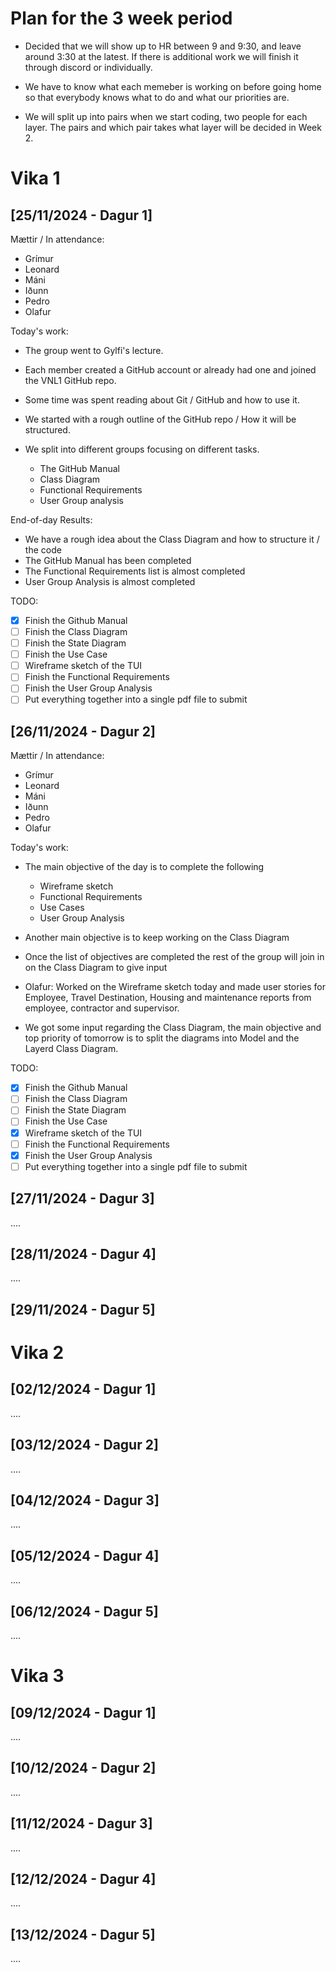 # Plan for the 3 week period

- Decided that we will show up to HR between 9 and 9:30, and leave around 3:30 at the latest. If there is additional work we will finish it through discord or individually.

- We have to know what each memeber is working on before going home so that everybody knows what to do and what our priorities are.

- We will split up into pairs when we start coding, two people for each layer. The pairs and which pair takes what layer will be decided in Week 2.

# Vika 1

## [25/11/2024 - Dagur 1]

Mættir / In attendance:
  - Grímur
  - Leonard
  - Máni
  - Iðunn
  - Pedro
  - Olafur

Today's work:

- The group went to Gylfi's lecture.

- Each member created a GitHub account or already had one and joined the VNL1 GitHub repo.

- Some time was spent reading about Git / GitHub and how to use it.

- We started with a rough outline of the GitHub repo / How it will be structured.
  
- We split into different groups focusing on different tasks.
  - The GitHub Manual
  - Class Diagram
  - Functional Requirements
  - User Group analysis

End-of-day Results:
  - We have a rough idea about the Class Diagram and how to structure it / the code
  - The GitHub Manual has been completed
  - The Functional Requirements list is almost completed
  - User Group Analysis is almost completed

TODO:
- [x] Finish the Github Manual
- [ ] Finish the Class Diagram
- [ ] Finish the State Diagram 
- [ ] Finish the Use Case
- [ ] Wireframe sketch of the TUI
- [ ] Finish the Functional Requirements
- [ ] Finish the User Group Analysis
- [ ] Put everything together into a single pdf file to submit

## [26/11/2024 - Dagur 2]

Mættir / In attendance:
  - Grímur
  - Leonard
  - Máni
  - Iðunn
  - Pedro
  - Olafur

Today's work:

- The main objective of the day is to complete the following
  - Wireframe sketch
  - Functional Requirements
  - Use Cases
  - User Group Analysis 

- Another main objective is to keep working on the Class Diagram
- Once the list of objectives are completed the rest of the group will join in on the Class Diagram to give input
- Olafur: Worked on the Wireframe sketch today and made user stories for Employee, Travel Destination, Housing and 
maintenance reports from employee, contractor and supervisor.

- We got some input regarding the Class Diagram, the main objective and top priority of tomorrow is to split the diagrams into Model and the Layerd Class Diagram.

TODO:
- [x] Finish the Github Manual
- [ ] Finish the Class Diagram
- [ ] Finish the State Diagram 
- [ ] Finish the Use Case
- [x] Wireframe sketch of the TUI
- [ ] Finish the Functional Requirements
- [x] Finish the User Group Analysis
- [ ] Put everything together into a single pdf file to submit

## [27/11/2024 - Dagur 3]

....

## [28/11/2024 - Dagur 4]

....

## [29/11/2024 - Dagur 5]


# Vika 2

## [02/12/2024 - Dagur 1]

....

## [03/12/2024 - Dagur 2]

....

## [04/12/2024 - Dagur 3]

....

## [05/12/2024 - Dagur 4]

....

## [06/12/2024 - Dagur 5]

....

# Vika 3

## [09/12/2024 - Dagur 1]

....

## [10/12/2024 - Dagur 2]

....

## [11/12/2024 - Dagur 3]

....

## [12/12/2024 - Dagur 4]

....

## [13/12/2024 - Dagur 5]

....


